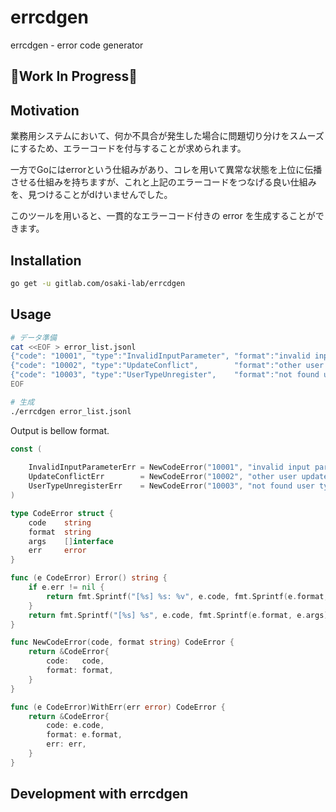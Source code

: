 # errcdgen

errcdgen - error code generator

## 🚧Work In Progress🚧

## Motivation

業務用システムにおいて、何か不具合が発生した場合に問題切り分けをスムーズにするため、エラーコードを付与することが求められます。

一方でGoにはerrorという仕組みがあり、コレを用いて異常な状態を上位に伝播させる仕組みを持ちますが、これと上記のエラーコードをつなげる良い仕組みを、見つけることがdけいませんでした。

このツールを用いると、一貫的なエラーコード付きの error を生成することができます。

## Installation

```sh
go get -u gitlab.com/osaki-lab/errcdgen
```

## Usage

```sh
# データ準備
cat <<EOF > error_list.jsonl
{"code": "10001", "type":"InvalidInputParameter", "format":"invalid input parameter: %v"}
{"code": "10002", "type":"UpdateConflict",        "format":"other user updated: [key:%s]"}
{"code": "10003", "type":"UserTypeUnregister",    "format":"not found user type: [%v]"}
EOF

# 生成
./errcdgen error_list.jsonl
```

Output is bellow format.

```go
const ( 
  
    InvalidInputParameterErr = NewCodeError("10001", "invalid input parameter: %v")
    UpdateConflictErr        = NewCodeError("10002", "other user updated: [key:%s]")
    UserTypeUnregisterErr    = NewCodeError("10003", "not found user type: [%v]")
)

type CodeError struct {
	code    string
    format  string
    args    []interface
	err     error
}

func (e CodeError) Error() string {
    if e.err != nil {
    	return fmt.Sprintf("[%s] %s: %v", e.code, fmt.Sprintf(e.format, e.args), e.err)
    }
	return fmt.Sprintf("[%s] %s", e.code, fmt.Sprintf(e.format, e.args))
}

func NewCodeError(code, format string) CodeError {
    return &CodeError{
        code:   code,
        format: format,
    }
}

func (e CodeError)WithErr(err error) CodeError {
    return &CodeError{
        code: e.code,
        format: e.format,
        err: err,
    }
}
```


## Development with errcdgen


```go

```


